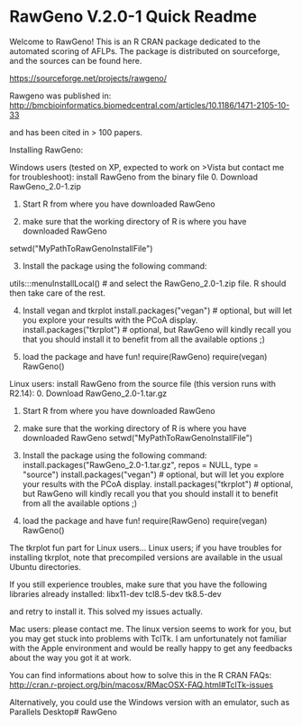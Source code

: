 # RawGeno V.2.0-1 Quick Readme

Welcome to RawGeno! This is an R CRAN package dedicated to the automated scoring of AFLPs. The package is distributed on sourceforge, and the sources can be found here.

https://sourceforge.net/projects/rawgeno/


Rawgeno was published in:
http://bmcbioinformatics.biomedcentral.com/articles/10.1186/1471-2105-10-33

and has been cited in > 100 papers. 



Installing RawGeno:

Windows users (tested on XP, expected to work on >Vista but contact me for troubleshoot): install RawGeno from the binary file
0. Download RawGeno_2.0-1.zip

1. Start R from where you have downloaded RawGeno

2. make sure that the working directory of R is where you have downloaded RawGeno

setwd("MyPathToRawGenoInstallFile")

3. Install the package using the following command:

utils:::menuInstallLocal() # and select the RawGeno_2.0-1.zip file. R should then take care of the rest.

4. Install vegan and tkrplot
install.packages("vegan") # optional, but will let you explore your results with the PCoA display.
install.packages("tkrplot") # optional, but RawGeno will kindly recall you that you should install it to benefit from all the available options ;)

5. load the package and have fun!
require(RawGeno)
require(vegan)
RawGeno()



Linux users: install RawGeno from the source file (this version runs with R2.14):
0. Download RawGeno_2.0-1.tar.gz

1. Start R from where you have downloaded RawGeno

2. make sure that the working directory of R is where you have downloaded RawGeno
setwd("MyPathToRawGenoInstallFile")

3. Install the package using the following command:
install.packages("RawGeno_2.0-1.tar.gz", repos = NULL, type = "source")
install.packages("vegan") # optional, but will let you explore your results with the PCoA display.
install.packages("tkrplot") # optional, but RawGeno will kindly recall you that you should install it to benefit from all the available options ;)

4. load the package and have fun!
require(RawGeno)
require(vegan)
RawGeno()


The tkrplot fun part for Linux users...
Linux users; if you have troubles for installing tkrplot,
note that precompiled versions are available in the usual Ubuntu directories.

If you still experience troubles, make sure that you have the following libraries already installed:
libx11-dev
tcl8.5-dev
tk8.5-dev

and retry to install it. This solved my issues actually.



Mac users: please contact me. The linux version seems to work for you, but you may get stuck into problems with TclTk.
I am unfortunately not familiar with the Apple environment and would be really happy to get any feedbacks about the way you got it at work.

You can find informations about how to solve this in the R CRAN FAQs:
http://cran.r-project.org/bin/macosx/RMacOSX-FAQ.html#TclTk-issues

Alternatively, you could use the Windows version with an emulator, such as Parallels Desktop# RawGeno
